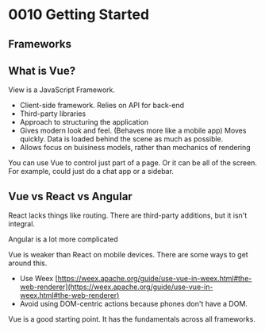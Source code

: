 # 0010 Getting Started

## Frameworks

## What is Vue?

View is a JavaScript Framework.  

* Client-side framework.  Relies on API for back-end
* Third-party libraries
* Approach to structuring the application
* Gives modern look and feel.  (Behaves more like a mobile app)  Moves quickly.  Data is loaded behind the scene as much as possible.
* Allows focus on buisiness models, rather than mechanics of rendering

You can use Vue to control just part of a page.  Or it can be all of the screen.  For example, could just do a chat app or a sidebar.





## Vue vs React vs Angular

React lacks things like routing.  There are third-party additions, but it isn't integral.

Angular is a lot more complicated

Vue is weaker than React on mobile devices.  There are some ways to get around this.

* Use Weex   [https://weex.apache.org/guide/use-vue-in-weex.html#the-web-renderer](https://weex.apache.org/guide/use-vue-in-weex.html#the-web-renderer)
* Avoid using DOM-centric actions because phones don't have a DOM.  

Vue is a good starting point.  It has the fundamentals across all frameworks.